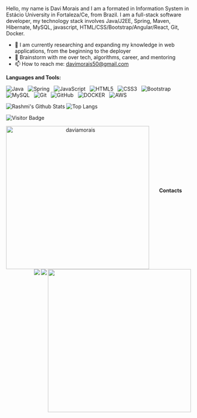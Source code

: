 
Hello, my name is Davi Morais and I am a formated in Information System in Estácio University in Fortaleza/Ce, from Brazil. I am a full-stack software developer, my technology stack involves Java/J2EE, Spring, Maven, Hibernate, MySQL, javascript, HTML/CSS/Bootstrap/Angular/React, Git, Docker.

- 🔭 I am currently researching and expanding my knowledge in web applications, from the beginning to the deployer
- 💬 Brainstorm with me over tech, algorithms, career, and mentoring
- 📫 How to reach me: davimorais50@gmail.com

**Languages and Tools:** 

![Java](https://img.shields.io/badge/-Java-black?logo=java&style=social)&nbsp;&nbsp;
![Spring](https://img.shields.io/badge/-Spring%20Framework-black?logo=spring&style=social)&nbsp;&nbsp;
![JavaScript](https://img.shields.io/badge/-JavaScript-black?logo=javascript&style=social)&nbsp;&nbsp;
![HTML5](https://img.shields.io/badge/-HTML5-black?logo=html5&style=social)&nbsp;&nbsp;
![CSS3](https://img.shields.io/badge/-CSS3-black?logo=css3&style=social)&nbsp;&nbsp;
![Bootstrap](https://img.shields.io/badge/-Bootstrap-black?logo=bootstrap&style=social)&nbsp;&nbsp;
![MySQL](https://img.shields.io/badge/-MySQL-black?logo=mysql&style=social)&nbsp;&nbsp;
![Git](https://img.shields.io/badge/-Git-black?logo=git&style=social)&nbsp;&nbsp;
![GitHub](https://img.shields.io/badge/-GitHub-black?logo=github&style=social)&nbsp;&nbsp;
![DOCKER](https://img.shields.io/badge/-Docker-black%3Flogo%3Ddocker%26style%3Dsocial)&nbsp;&nbsp;
![AWS](https://img.shields.io/badge/-AWS-black%3Flogo%3Daws%26style%3Dsocial)&nbsp;&nbsp;

![Rashmi's Github Stats](https://github-readme-stats.vercel.app/api?username=daviamorais&count_private=true&show_icons=true&include_all_commits=true)
![Top Langs](https://github-readme-stats.vercel.app/api/top-langs/?username=daviamorais&hide=TeX&layout=compact)

![Visitor Badge](https://visitor-badge.laobi.icu/badge?page_id=daviamorais.daviamorais)

<div align="center">
  <div align=center>
    <a href="https://github.com/denvercoder1/github-readme-streak-stats" title="Go to Source">
      <img align="left" width=390 src="https://github-readme-streak-stats.herokuapp.com/?user=daviamorais&theme=react&border=61dafb&hide_border=true" alt="daviamorais" />
    </a>
    <a href="https://github.com/anuraghazra/github-readme-stats" title="Go to Source">
      <img align="right" width=390 src="https://github-readme-stats.vercel.app/api?username=daviamorais&show_icons=true&theme=react&border_color=61dafb&hide_border=true" />
    </a>
  </div>
  <br><br><br><br><br><br><br><br><br>
  <div align=center>

  </div>

 **Contacts** 

<div> 
  <a href = "mailto:davi_negocios@hotmail.com"><img align="right" src="https://img.shields.io/badge/Microsoft_Outlook-0078D4?style=for-the-badge&logo=microsoft-outlook&logoColor=white" target="_blank"></a>
  <a href="https://www.linkedin.com/in/davi-morais" target="_blank"><img align="right" src="https://img.shields.io/badge/-LinkedIn-%230077B5?style=for-the-badge&logo=linkedin&logoColor=white" target="_blank"></a>
</div>

